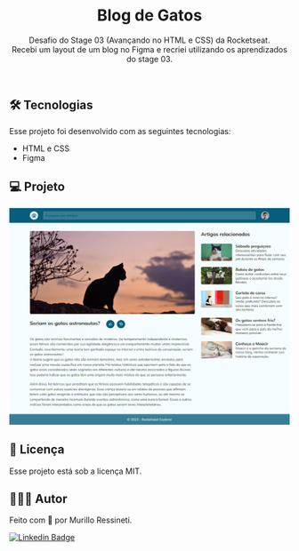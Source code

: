 <h1 align="center">Blog de Gatos</h1>

<p align="center">
Desafio do Stage 03 (Avançando no HTML e CSS) da Rocketseat.<br/>
Recebi um layout de um blog no Figma e recriei utilizando os aprendizados do stage 03.
</p>

<br>

## 🛠 Tecnologias

Esse projeto foi desenvolvido com as seguintes tecnologias:

- HTML e CSS
- Figma

## 💻 Projeto

<img src="assets/page-screenshot.png"/>

## 📝 Licença

Esse projeto está sob a licença MIT.

## 🙋🏻‍♂️ Autor

Feito com 💙 por Murillo Ressineti.

[![Linkedin Badge](https://img.shields.io/badge/-Murillo-blue?style=flat-square&logo=Linkedin&logoColor=white&link=https://www.linkedin.com/in/murilloressineti/)](https://www.linkedin.com/in/murilloressineti/)